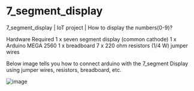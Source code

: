 # 7_segment_display
7_segment_display | IoT project | How to display the numbers(0-9)?

Hardware Required
1 x seven segment display (common cathode)
1 x Arduino MEGA 2560
1 x breadboard
7 x 220 ohm resistors (1/4 W)
jumper wires

Below image tells you how to connect arduino with the 7_segment Display using jumper wires, resistors, breadboard, etc.

![image](https://user-images.githubusercontent.com/72218283/210946753-49f78f66-4449-405d-bbc5-7dca71c6acb6.png)
